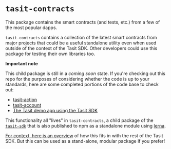 # `tasit-contracts`

This package contains the smart contracts (and tests, etc.) from a few of the most popular dapps.

`tasit-contracts` contains a collection of the latest smart contracts from major projects that could be a useful standalone utility even when used outside of the context of the Tasit SDK. Other developers could use this package for testing their own libraries too.

**Important note**

This child package is still in a _coming soon_ state. If you're checking out this repo for the purposes of considering whether the code is up to your standards, here are some completed portions of the code base to check out:

- [tasit-action](../tasit-action)
- [tasit-account](../tasit-account)
- [The Tasit demo app using the Tasit SDK](https://github.com/tasitlabs/tasit/tree/develop/demo)

This functionality all "lives" in `tasit-contracts`, a child package of the [`tasit-sdk`](https://github.com/tasitlabs/TasitSDK) that is also published to npm as a standalone module using [lerna](https://lernajs.io/).

[For context, here is an overview](https://github.com/tasitlabs/TasitSDK/blob/develop/README.md#tool-for-finding-the-address-of-a-popular-smart-contract) of how this fits in with the rest of the Tasit SDK. But this can be used as a stand-alone, modular package if you prefer!
